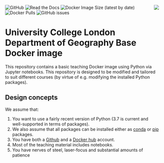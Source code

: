 <p><img src="https://static.ucl.ac.uk/indigo/images/ucl-logo.svg" align="right" />
</p>

![GitHub](https://img.shields.io/github/license/jgomezdans/geog_docker?style=for-the-badge)
![Read the Docs](https://img.shields.io/readthedocs/geog-docker?style=for-the-badge)
![Docker Image Size (latest by date)](https://img.shields.io/docker/image-size/jgomezdans/uclgeog?style=for-the-badge)
![Docker Pulls](https://img.shields.io/docker/pulls/jgomezdans/uclgeog?style=for-the-badge)
![GitHub issues](https://img.shields.io/github/issues-raw/jgomezdans/geog_docker?style=for-the-badge)

# University College London Department of Geography Base Docker image

This repository contains a basic teaching Docker image using Python via Jupyter notebooks. This repository is designed to be modified and tailored to suit different courses (by virtue of e.g. modifying the installed Python packages).

## Design concepts

We assume that:
1. You want to use a fairly recent version of Python (3.7 is current and well-supported in terms of packages). 
2. We also assume that all packages can be installed either as [conda](http://docs.conda.io) or [pip](https://pypi.org/project/pip/) packages. 
3. You have both a [Github](https://github.com) and a [Docker hub](https://hub.docker.com) account.
4. Most of the teaching material includes notebooks.
5. You have nerves of steel, laser-focus and substantial amounts of patience
